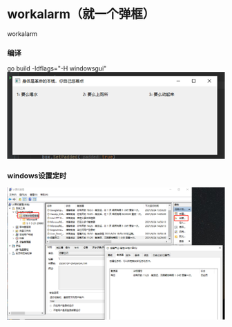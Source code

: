 # workalarm（就一个弹框）
workalarm  
### 编译
go build  -ldflags="-H windowsgui"
![img_1.png](img_1.png)
### windows设置定时  
![img.png](img.png)
